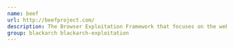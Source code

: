```yaml
---
name: beef
url: http://beefproject.com/
description: The Browser Exploitation Framework that focuses on the web browser.
group: blackarch blackarch-exploitation
---
```

